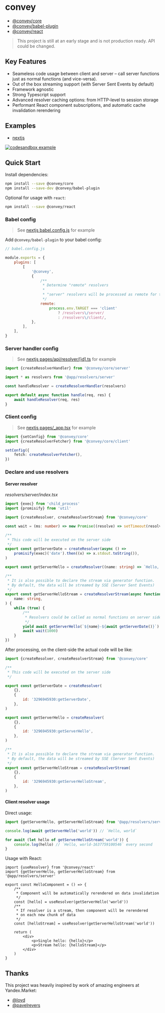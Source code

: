 # convey

-   [@convey/core](@convey/core)
-   [@convey/babel-plugin](@convey/babel-plugin)
-   [@convey/react](@convey/react)

> This project is still at an early stage and is not production ready. API could be changed.

## Key Features

-   Seameless code usage between client and server – call server functions just as normal functions (and vice-versa).
-   Out of the box streaming support (with Server Sent Events by default)
-   Framework agnostic
-   Strong Typescript support
-   Advanced resolver caching options: from HTTP-level to session storage
-   Performant React component subscriptions, and automatic cache invalidation rerendering

## Examples

-   [nextjs](@examples/nextjs)

[![codesandbox example](https://codesandbox.io/static/img/play-codesandbox.svg)](https://codesandbox.io/s/upbeat-tess-zxk1e?file=/pages/index.tsx)

## Quick Start

Install dependencies:

```sh
npm install --save @convey/core
npm install --save-dev @convey/babel-plugin
```

Optional for usage with `react`:

```sh
npm install --save @convey/react
```

### Babel config

> See [nextjs babel.config.js](examples/convey-nextjs/babel.config.js) for example

Add `@convey/babel-plugin` to your babel config:

```js
// babel.config.js

module.exports = {
    plugins: [
        [
            '@convey',
            {
                /**
                 * Determine "remote" resolvers
                 *
                 * "server" resolvers will be processed as remote for the "client" code, and vice versa
                 */
                remote:
                    process.env.TARGET === 'client'
                        ? /resolvers\/server/
                        : /resolvers\/client/,
            },
        ],
    ],
}
```

### Server handler config

> See [nextjs pages/api/resolver/[id].ts](examples/convey-nextjs/pages/api/resolver/[id].ts) for example

```ts
import {createResolverHandler} from '@convey/core/server'

import * as resolvers from '@app/resolvers/server'

const handleResolver = createResolverHandler(resolvers)

export default async function handle(req, res) {
    await handleResolver(req, res)
}
```

### Client config

> See [nextjs pages/\_app.tsx](examples/convey-nextjs/pages/_app.tsx) for example

```ts
import {setConfig} from '@convey/core'
import {createResolverFetcher} from '@convey/core/client'

setConfig({
    fetch: createResolverFetcher(),
})
```

### Declare and use resolvers

#### Server resolver

_resolvers/server/index.tsx_

```ts
import {exec} from 'child_process'
import {promisify} from 'util'

import {createResolver, createResolverStream} from '@convey/core'

const wait = (ms: number) => new Promise((resolve) => setTimeout(resolve, ms))

/**
 * This code will be executed on the server side
 */
export const getServerDate = createResolver(async () =>
    promisify(exec)('date').then((x) => x.stdout.toString()),
)

export const getServerHello = createResolver((name: string) => `Hello, ${name}`)

/**
 * It is also possible to declare the stream via generator function.
 * By default, the data will be streamed by SSE (Server Sent Events)
 */
export const getServerHelloStream = createResolverStream(async function* (
    name: string,
) {
    while (true) {
        /**
         * Resolvers could be called as normal functions on server side too
         */
        yield await getServerHello(`${name}-${await getServerDate()}`)
        await wait(1000)
    }
})
```

After processing, on the client-side the actual code will be like:

```js
import {createResolver, createResolverStream} from '@convey/core'

/**
 * This code will be executed on the server side
 */

export const getServerDate = createResolver(
    {},
    {
        id: '3296945930:getServerDate',
    },
)

export const getServerHello = createResolver(
    {},
    {
        id: '3296945930:getServerHello',
    },
)

/**
 * It is also possible to declare the stream via generator function.
 * By default, the data will be streamed by SSE (Server Sent Events)
 */
export const getServerHelloStream = createResolverStream(
    {},
    {
        id: '3296945930:getServerHelloStream',
    },
)
```

#### Client resolver usage

Direct usage:

```ts
import {getServerHello, getServerHelloStream} from '@app/resolvers/server'

console.log(await getServerHello('world')) // `Hello, world`

for await (let hello of getServerHelloStream('world')) {
    console.log(hello) // `Hello, world-1637759100546` every second
}
```

Usage with React:

```tsx
import {useResolver} from '@convey/react'
import {getServerHello, getServerHelloStream} from '@app/resolvers/server'

export const HelloComponent = () => {
    /**
     * Component will be automatically rerendered on data invalidation
     */
    const [hello] = useResolver(getServerHello('world'))
    /**
     * If resolver is a stream, then component will be rerendered
     * on each new chunk of data
     */
    const [helloStream] = useResolver(getServerHelloStream('world'))

    return (
        <div>
            <p>Single hello: {hello}</p>
            <p>Stream hello: {helloStream}</p>
        </div>
    )
}
```

## Thanks

This project was heavily inspired by work of amazing engineers at Yandex.Market:

-   [@loyd](https://github.com/loyd)
-   [@pavelrevers](https://github.com/pavelrevers)
